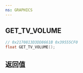 ```yaml
---
ns: GRAPHICS
---
```

## GET_TV_VOLUME

```c
// 0x2170813D3DD8661B 0x39555CF0
float GET_TV_VOLUME();
```


## 返回值
